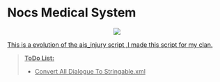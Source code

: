 # Nocs Medical System
<p align="center">
    <a href="https://github.com/kaso2mod/Nocs_Medical_System">
        <img src="https://img.shields.io/badge/version-1.0.0-blue.svg"
    </a>
</p>

This is a evolution of the ais_injury script ,I made this script for my clan.

> **ToDo List:**
>  
> - Convert All Dialogue To Stringable.xml
